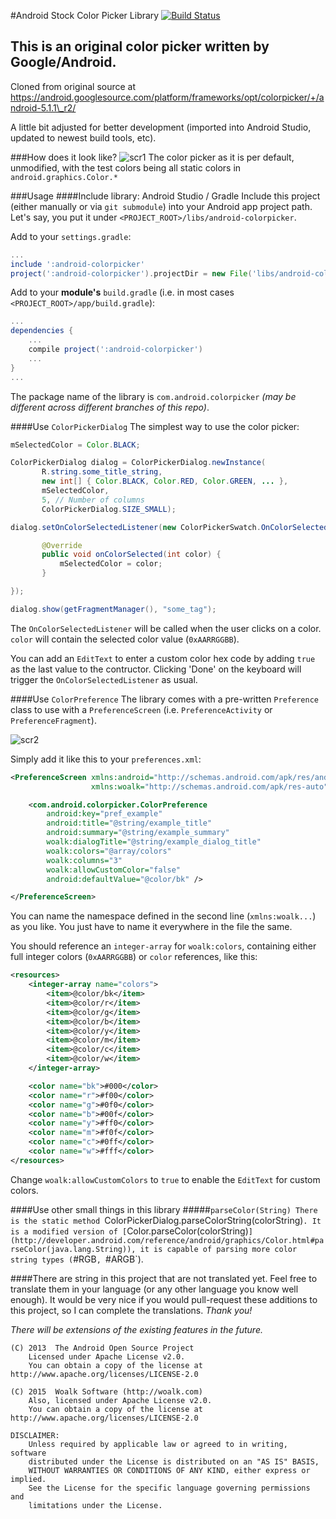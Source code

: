 #Android Stock Color Picker Library [![Build Status](https://travis-ci.org/woalk/android-colorpicker.svg?branch=master)](https://travis-ci.org/woalk/android-colorpicker)
## This is an original color picker written by Google/Android.
Cloned from original source
at https://android.googlesource.com/platform/frameworks/opt/colorpicker/+/android-5.1.1\_r2/

A little bit adjusted for better development
(imported into Android Studio, updated to newest build tools, etc).

###How does it look like?
![scr1](http://ext.woalk.de/img/github/android-colorpicker-scr1.png)
The color picker as it is per default, unmodified,
with the test colors being all static colors in `android.graphics.Color.*`

###Usage
####Include library: Android Studio / Gradle
Include this project (either manually or via `git submodule`) into your Android app project path.
Let's say, you put it under `<PROJECT_ROOT>/libs/android-colorpicker`.

Add to your `settings.gradle`:
```gradle
...
include ':android-colorpicker'
project(':android-colorpicker').projectDir = new File('libs/android-colorpicker/app')
```

Add to your **module's** `build.gradle` (i.e. in most cases `<PROJECT_ROOT>/app/build.gradle`):
```gradle
...
dependencies {
    ...
    compile project(':android-colorpicker')
    ...
}
...
```

The package name of the library is `com.android.colorpicker`
*(may be different across different branches of this repo)*.

####Use `ColorPickerDialog`
The simplest way to use the color picker:
```java
mSelectedColor = Color.BLACK;

ColorPickerDialog dialog = ColorPickerDialog.newInstance(
       R.string.some_title_string, 
       new int[] { Color.BLACK, Color.RED, Color.GREEN, ... },
       mSelectedColor,
       5, // Number of columns
       ColorPickerDialog.SIZE_SMALL);

dialog.setOnColorSelectedListener(new ColorPickerSwatch.OnColorSelectedListener(){

       @Override
       public void onColorSelected(int color) {
           mSelectedColor = color;
       }

});

dialog.show(getFragmentManager(), "some_tag");
```

The `OnColorSelectedListener` will be called when the user clicks on a color.
`color` will contain the selected color value (`0xAARRGGBB`).

You can add an `EditText` to enter a custom color hex code by adding `true` as the last value to the contructor.
Clicking 'Done' on the keyboard will trigger the `OnColorSelectedListener` as usual.

####Use `ColorPreference`
The library comes with a pre-written `Preference` class to use with a `PreferenceScreen` (i.e. `PreferenceActivity` or `PreferenceFragment`).

![scr2](http://ext.woalk.de/img/github/android-colorpicker-scr2.png)

Simply add it like this to your `preferences.xml`:
```xml
<PreferenceScreen xmlns:android="http://schemas.android.com/apk/res/android"
                  xmlns:woalk="http://schemas.android.com/apk/res-auto">

    <com.android.colorpicker.ColorPreference
        android:key="pref_example"
        android:title="@string/example_title"
        android:summary="@string/example_summary"
        woalk:dialogTitle="@string/example_dialog_title"
        woalk:colors="@array/colors"
        woalk:columns="3"
        woalk:allowCustomColor="false"
        android:defaultValue="@color/bk" />

</PreferenceScreen>
```

You can name the namespace defined in the second line (`xmlns:woalk...`) as you like.
You just have to name it everywhere in the file the same.

You should reference an `integer-array` for `woalk:colors`,
containing either full integer colors (`0xAARRGGBB`) or `color` references, like this:
```xml
<resources>
    <integer-array name="colors">
        <item>@color/bk</item>
        <item>@color/r</item>
        <item>@color/g</item>
        <item>@color/b</item>
        <item>@color/y</item>
        <item>@color/m</item>
        <item>@color/c</item>
        <item>@color/w</item>
    </integer-array>

    <color name="bk">#000</color>
    <color name="r">#f00</color>
    <color name="g">#0f0</color>
    <color name="b">#00f</color>
    <color name="y">#ff0</color>
    <color name="m">#f0f</color>
    <color name="c">#0ff</color>
    <color name="w">#fff</color>
</resources>
```

Change `woalk:allowCustomColors` to `true` to enable the `EditText` for custom colors.

####Use other small things in this library
#####`parseColor(String)
There is the static method `ColorPickerDialog.parseColorString(colorString)`.
It is a modified version of [`Color.parseColor(colorString)`](http://developer.android.com/reference/android/graphics/Color.html#parseColor(java.lang.String)), it is capable of parsing more color string types (`#RGB`, `#ARGB`).


####There are string in this project that are not translated yet.
Feel free to translate them in your language (or any other language you know well enough).
It would be very nice if you would pull-request these additions to this project, so I can complete the translations.
*Thank you!*



*There will be extensions of the existing features in the future.*

```
(C) 2013  The Android Open Source Project
    Licensed under Apache License v2.0.
    You can obtain a copy of the license at http://www.apache.org/licenses/LICENSE-2.0

(C) 2015  Woalk Software (http://woalk.com)
    Also, licensed under Apache License v2.0.
    You can obtain a copy of the license at http://www.apache.org/licenses/LICENSE-2.0

DISCLAIMER:
    Unless required by applicable law or agreed to in writing, software
    distributed under the License is distributed on an "AS IS" BASIS,
    WITHOUT WARRANTIES OR CONDITIONS OF ANY KIND, either express or implied.
    See the License for the specific language governing permissions and
    limitations under the License.
```
